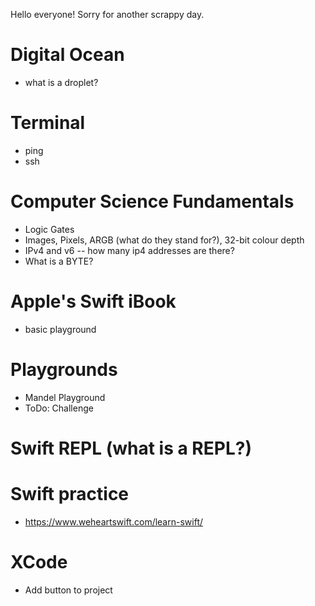 Hello everyone! Sorry for another scrappy day. 

# Digital Ocean
 - what is a droplet?

# Terminal
 - ping
 - ssh
 
# Computer Science Fundamentals
 - Logic Gates
 - Images, Pixels, ARGB (what do they stand for?), 32-bit colour depth
 - IPv4 and v6 -- how many ip4 addresses are there?
 - What is a BYTE?

# Apple's Swift iBook
 - basic playground

# Playgrounds
 - Mandel Playground
 - ToDo: Challenge
 
# Swift REPL (what is a REPL?)

# Swift practice
 - https://www.weheartswift.com/learn-swift/
 
# XCode 
 - Add button to project
